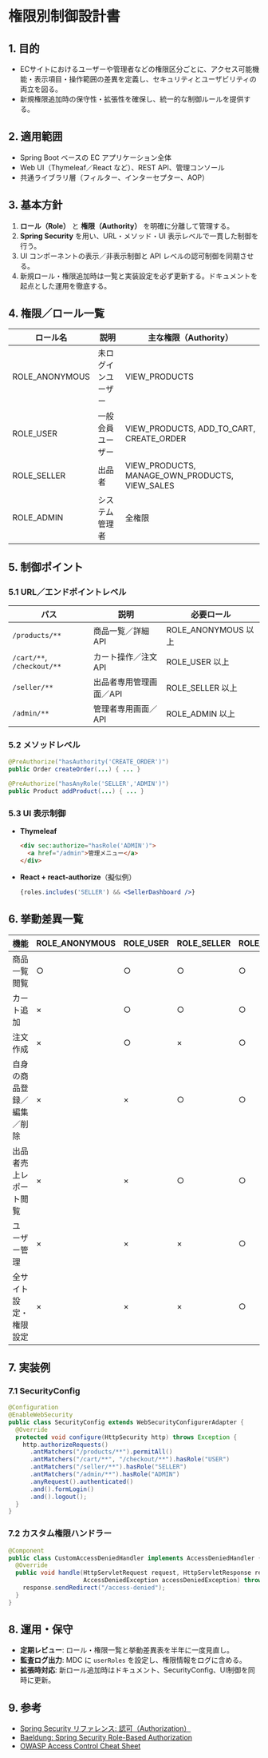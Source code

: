 # 権限別制御設計書

## 1. 目的

- ECサイトにおけるユーザーや管理者などの権限区分ごとに、アクセス可能機能・表示項目・操作範囲の差異を定義し、セキュリティとユーザビリティの両立を図る。
- 新規権限追加時の保守性・拡張性を確保し、統一的な制御ルールを提供する。

## 2. 適用範囲

- Spring Boot ベースの EC アプリケーション全体
- Web UI（Thymeleaf／React など）、REST API、管理コンソール
- 共通ライブラリ層（フィルター、インターセプター、AOP）

## 3. 基本方針

1. **ロール（Role）** と **権限（Authority）** を明確に分離して管理する。
2. **Spring Security** を用い、URL・メソッド・UI 表示レベルで一貫した制御を行う。
3. UI コンポーネントの表示／非表示制御と API レベルの認可制御を同期させる。
4. 新規ロール・権限追加時は一覧と実装設定を必ず更新する。ドキュメントを起点とした運用を徹底する。

## 4. 権限／ロール一覧

| ロール名         | 説明                         | 主な権限（Authority）                        |
|----------------|----------------------------|---------------------------------------------|
| ROLE_ANONYMOUS | 未ログインユーザー               | VIEW_PRODUCTS                               |
| ROLE_USER      | 一般会員ユーザー                 | VIEW_PRODUCTS, ADD_TO_CART, CREATE_ORDER    |
| ROLE_SELLER    | 出品者                       | VIEW_PRODUCTS, MANAGE_OWN_PRODUCTS, VIEW_SALES |
| ROLE_ADMIN     | システム管理者                  | 全権限                                       |

## 5. 制御ポイント

### 5.1 URL／エンドポイントレベル

| パス                         | 説明                          | 必要ロール            |
|----------------------------|-----------------------------|---------------------|
| `/products/**`             | 商品一覧／詳細 API            | ROLE_ANONYMOUS 以上   |
| `/cart/**`, `/checkout/**` | カート操作／注文API           | ROLE_USER     以上   |
| `/seller/**`               | 出品者専用管理画面／API        | ROLE_SELLER   以上   |
| `/admin/**`                | 管理者専用画面／API           | ROLE_ADMIN    以上   |

### 5.2 メソッドレベル

```java
@PreAuthorize("hasAuthority('CREATE_ORDER')")
public Order createOrder(...) { ... }

@PreAuthorize("hasAnyRole('SELLER','ADMIN')")
public Product addProduct(...) { ... }
```

### 5.3 UI 表示制御

- **Thymeleaf**
  ```html
  <div sec:authorize="hasRole('ADMIN')">
    <a href="/admin">管理メニュー</a>
  </div>
  ```
- **React + react-authorize**（擬似例）
  ```jsx
  {roles.includes('SELLER') && <SellerDashboard />}
  ```

## 6. 挙動差異一覧

| 機能                   | ROLE_ANONYMOUS | ROLE_USER | ROLE_SELLER | ROLE_ADMIN |
|----------------------|---------------|----------|------------|-----------|
| 商品一覧閲覧              | ○             | ○        | ○          | ○         |
| カート追加                | ×             | ○        | ○          | ○         |
| 注文作成                 | ×             | ○        | ×          | ○         |
| 自身の商品登録／編集／削除      | ×             | ×        | ○          | ○         |
| 出品者売上レポート閲覧        | ×             | ×        | ○          | ○         |
| ユーザー管理              | ×             | ×        | ×          | ○         |
| 全サイト設定・権限設定       | ×             | ×        | ×          | ○         |

## 7. 実装例

### 7.1 SecurityConfig
```java
@Configuration
@EnableWebSecurity
public class SecurityConfig extends WebSecurityConfigurerAdapter {
  @Override
  protected void configure(HttpSecurity http) throws Exception {
    http.authorizeRequests()
      .antMatchers("/products/**").permitAll()
      .antMatchers("/cart/**", "/checkout/**").hasRole("USER")
      .antMatchers("/seller/**").hasRole("SELLER")
      .antMatchers("/admin/**").hasRole("ADMIN")
      .anyRequest().authenticated()
      .and().formLogin()
      .and().logout();
  }
}
```

### 7.2 カスタム権限ハンドラー
```java
@Component
public class CustomAccessDeniedHandler implements AccessDeniedHandler {
  @Override
  public void handle(HttpServletRequest request, HttpServletResponse response,
                     AccessDeniedException accessDeniedException) throws IOException {
    response.sendRedirect("/access-denied");
  }
}
```

## 8. 運用・保守

- **定期レビュー**: ロール・権限一覧と挙動差異表を半年に一度見直し。
- **監査ログ出力**: MDC に `userRoles` を設定し、権限情報をログに含める。
- **拡張時対応**: 新ロール追加時はドキュメント、SecurityConfig、UI制御を同時に更新。

## 9. 参考

- [Spring Security リファレンス: 認可（Authorization）](https://docs.spring.io/spring-security/reference/servlet/authorization/)<br>
- [Baeldung: Spring Security Role-Based Authorization](https://www.baeldung.com/spring-security-roles-permissions)<br>
- [OWASP Access Control Cheat Sheet](https://cheatsheetseries.owasp.org/cheatsheets/Access_Control_Cheat_Sheet.html)

